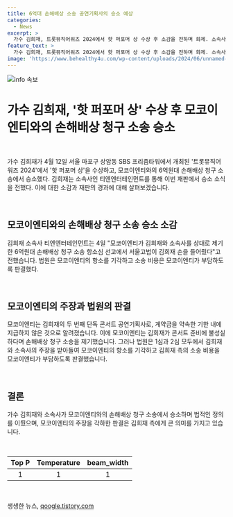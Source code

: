 ```yaml
---
title: 6억대 손해배상 소송 공연기획사의 승소 예상
categories:
  - News
excerpt: >
  가수 김희재, 트롯뮤직어워즈 2024에서 핫 퍼포머 상 수상 후 소감을 전하며 화제. 소속사와의 6억원 손해배상 소송 항소심에서 승소. 모코이엔티는 계약금 미지급으로 김희재의 콘서트 무산주장. 법원은 항소 모두 기각하고 소송비용 모코이엔티 부담 판결. 관심 집중.
feature_text: >
  가수 김희재, 트롯뮤직어워즈 2024에서 핫 퍼포머 상 수상 후 소감을 전하며 화제. 소속사와의 6억원 손해배상 소송 항소심에서 승소. 모코이엔티는 계약금 미지급으로 김희재의 콘서트 무산주장. 법원은 항소 모두 기각하고 소송비용 모코이엔티 부담 판결. 관심 집중.
image: 'https://www.behealthy4u.com/wp-content/uploads/2024/06/unnamed-file.png'
---
```


<p><img src="https://www.behealthy4u.com/wp-content/uploads/2024/06/unnamed-file.png" alt="info 속보" /></p>

<h1 data-ke-size="size26">가수 김희재, '핫 퍼포머 상' 수상 후 모코이엔티와의 손해배상 청구 소송 승소</h1>

<p data-ke-size="size16">&nbsp;</p>

<p>가수 김희재가 4월 12일 서울 마포구 상암동 SBS 프리즘타워에서 개최된 '트롯뮤직어워즈 2024'에서 '핫 퍼포머 상'을 수상하고, 모코이엔티와의 6억원대 손해배상 청구 소송에서 승소했다. 김희재는 소속사인 티엔엔터테인먼트를 통해 이번 재판에서 승소 소식을 전했다. 이에 대한 소감과 재판의 경과에 대해 살펴보겠습니다.</p>

<p data-ke-size="size16">&nbsp;</p>

<h2 data-ke-size="size24">모코이엔티와의 손해배상 청구 소송 승소 소감</h2>

<p data-ke-size="size16">김희재 소속사 티엔엔터테인먼트는 4일 "모코이엔티가 김희재와 소속사를 상대로 제기한 6억원대 손해배상 청구 소송 항소심 선고에서 서울고법이 김희재 손을 들어줬다"고 전했습니다. 법원은 모코이엔티의 항소를 기각하고 소송 비용은 모코이엔티가 부담하도록 판결했다.</p>

<p data-ke-size="size16">&nbsp;</p>

<h2 data-ke-size="size24">모코이엔티의 주장과 법원의 판결</h2>

<p data-ke-size="size16">모코이엔티는 김희재의 두 번째 단독 콘서트 공연기획사로, 계약금을 약속한 기한 내에 지급하지 않은 것으로 알려졌습니다. 이에 모코이엔티는 김희재가 콘서트 준비에 불성실하다며 손해배상 청구 소송을 제기했습니다. 그러나 법원은 1심과 2심 모두에서 김희재와 소속사의 주장을 받아들여 모코이엔티의 항소를 기각하고 김희재 측의 소송 비용을 모코이엔티가 부담하도록 판결했습니다.</p>

<p data-ke-size="size16">&nbsp;</p>

<h2 data-ke-size="size24">결론</h2>

<p data-ke-size="size16">가수 김희재와 소속사가 모코이엔티와의 손해배상 청구 소송에서 승소하며 법적인 정의를 이뤘으며, 모코이엔티의 주장을 각하한 판결은 김희재 측에게 큰 의미를 가지고 있습니다.</p>

<p data-ke-size="size16">&nbsp;</p>

<table>
    <thead>
        <tr>
            <th style="text-align: center;">Top P</th>
            <th style="text-align: center;">Temperature</th>
            <th style="text-align: center;">beam_width</th>
        </tr>
    </thead>
    <tbody>
        <tr>
            <td style="text-align: center;">1</td>
            <td style="text-align: center;">1</td>
            <td style="text-align: center;">1</td>
        </tr>
    </tbody>
</table>

<p data-ke-size="size16">&nbsp;</p>
생생한 뉴스, <a href="https://qoogle.tistory.com" rel="dofollow">qoogle.tistory.com</a>


